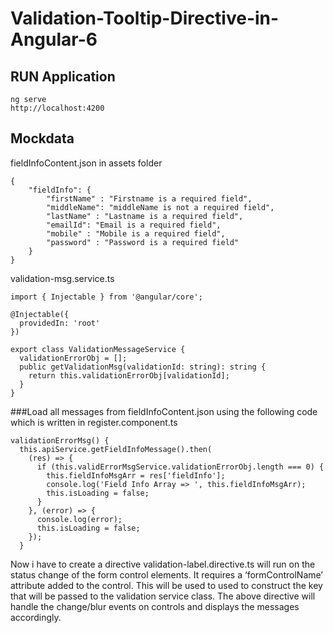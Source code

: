# Validation-Tooltip-Directive-in-Angular-6

## RUN Application

```
ng serve
http://localhost:4200
```

## Mockdata
fieldInfoContent.json in assets folder

```
{
    "fieldInfo": {
        "firstName" : "Firstname is a required field",
        "middleName": "middleName is not a required field",
        "lastName" : "Lastname is a required field",
        "emailId": "Email is a required field",
        "mobile" : "Mobile is a required field",
        "password" : "Password is a required field"
    }
}
```

validation-msg.service.ts

```
import { Injectable } from '@angular/core';

@Injectable({
  providedIn: 'root'
})

export class ValidationMessageService {
  validationErrorObj = [];
  public getValidationMsg(validationId: string): string {
    return this.validationErrorObj[validationId];
  }
}
```

###Load all messages from fieldInfoContent.json using the following code which is written in register.component.ts

```
validationErrorMsg() {
  this.apiService.getFieldInfoMessage().then(
    (res) => {
      if (this.validErrorMsgService.validationErrorObj.length === 0) {
        this.fieldInfoMsgArr = res['fieldInfo'];
        console.log('Field Info Array => ', this.fieldInfoMsgArr);
        this.isLoading = false;
      }
    }, (error) => {
      console.log(error);
      this.isLoading = false;
    });
  }
  ```
  
Now i have to create a directive validation-label.directive.ts will run on the status change of the form control elements. It requires a ‘formControlName’ attribute added to the control. This will be used to used to construct the key that will be passed to the validation service class. The above directive will handle the change/blur events on controls and displays the messages accordingly.

